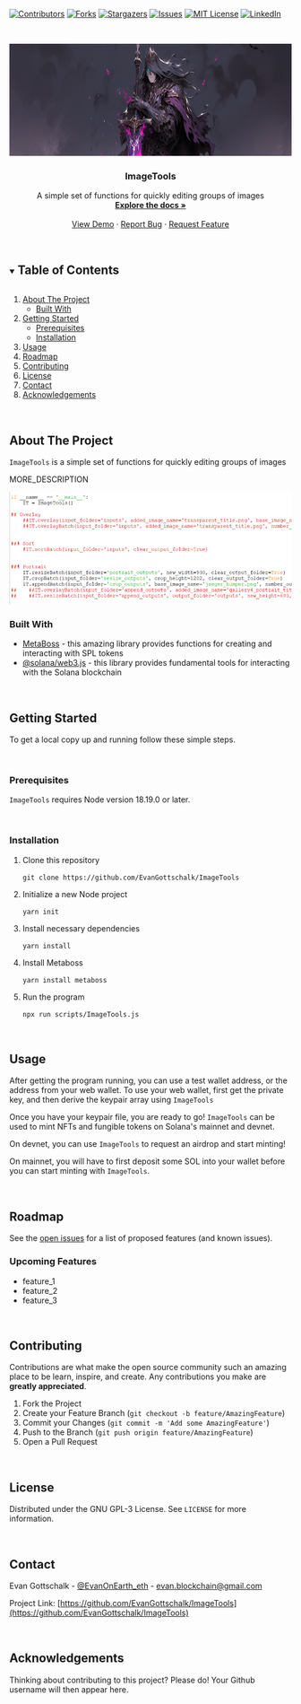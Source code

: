 <!--
*** Do a search and replace for the following:
*** EvanGottschalk, ImageTools, EvanOnEarth_eth, evan.blockchain@gmail.com, A simple set of functions for quickly editing groups of images
-->

<!-- PROJECT SHIELDS -->
<!--
*** I'm using markdown "reference style" links for readability.
*** Reference links are enclosed in brackets [ ] instead of parentheses ( ).
*** See the bottom of this document for the declaration of the reference variables
*** for contributors-url, forks-url, etc. This is an optional, concise syntax you may use.
*** https://www.markdownguide.org/basic-syntax/#reference-style-links
-->
[![Contributors][contributors-shield]][contributors-url]
[![Forks][forks-shield]][forks-url]
[![Stargazers][stars-shield]][stars-url]
[![Issues][issues-shield]][issues-url]
[![MIT License][license-shield]][license-url]
[![LinkedIn][linkedin-shield]][linkedin-url]



<!-- PROJECT LOGO -->
<br />
<p align="center">
  <!--   <a href="https://github.com/EvanGottschalk/ImageTools">
    <img src="README_images/logo.png" alt="Logo" width="250" height="130">
  </a> -->
  <a href="https://github.com/EvanGottschalk/ImageTools">
    <img src="README_images/banner.png" alt="ImageTools" height="200">
  </a>

  <h3 align="center">ImageTools</h3>

  <p align="center">
    A simple set of functions for quickly editing groups of images
    <br />
    <a href="https://github.com/EvanGottschalk/ImageTools"><strong>Explore the docs »</strong></a>
    <br />
    <br />
    <a href="https://github.com/EvanGottschalk/ImageTools">View Demo</a>
    ·
    <a href="https://github.com/EvanGottschalk/ImageTools/issues">Report Bug</a>
    ·
    <a href="https://github.com/EvanGottschalk/ImageTools/issues">Request Feature</a>
  </p>
</p>




<br>





<!-- TABLE OF CONTENTS -->
<details open="open">
  <summary><h2 style="display: inline-block">Table of Contents</h2></summary>
  <ol>
    <li>
      <a href="#about-the-project">About The Project</a>
      <ul>
        <li><a href="#built-with">Built With</a></li>
      </ul>
    </li>
    <li>
      <a href="#getting-started">Getting Started</a>
      <ul>
        <li><a href="#prerequisites">Prerequisites</a></li>
        <li><a href="#installation">Installation</a></li>
      </ul>
    </li>
    <li><a href="#usage">Usage</a></li>
    <li><a href="#roadmap">Roadmap</a></li>
    <li><a href="#contributing">Contributing</a></li>
    <li><a href="#license">License</a></li>
    <li><a href="#contact">Contact</a></li>
    <li><a href="#acknowledgements">Acknowledgements</a></li>
  </ol>
</details>





<br>






<!-- ABOUT THE PROJECT -->
## About The Project

`ImageTools` is a simple set of functions for quickly editing groups of images

MORE_DESCRIPTION


<a href="https://github.com/EvanGottschalk/ImageTools">
  <img src="README_images/screenshot.PNG" alt="ImageTools in action" height="200">
</a>


<br>






### Built With

* [MetaBoss](https://metaboss.rs/) - this amazing library provides functions for creating and interacting with SPL tokens
* [@solana/web3.js](https://solana-labs.github.io/solana-web3.js/) - this library provides fundamental tools for interacting with the Solana blockchain






<br>







<!-- GETTING STARTED -->
## Getting Started

To get a local copy up and running follow these simple steps.




<br>





### Prerequisites

`ImageTools` requires Node version 18.19.0 or later.




<br>





### Installation

1. Clone this repository
   ```
   git clone https://github.com/EvanGottschalk/ImageTools
   ```
2. Initialize a new Node project
   ```
   yarn init
   ```
3. Install necessary dependencies
   ```
   yarn install
   ```
4. Install Metaboss
   ```
   yarn install metaboss
   ```
5. Run the program
   ```
   npx run scripts/ImageTools.js
   ```




<br>





<!-- USAGE EXAMPLES -->
## Usage

After getting the program running, you can use a test wallet address, or the address from your web wallet. To use your web wallet, first get the private key, and then derive the keypair array using `ImageTools`

Once you have your keypair file, you are ready to go! `ImageTools` can be used to mint NFTs and fungible tokens on Solana's mainnet and devnet.

On devnet, you can use `ImageTools` to request an airdrop and start minting!

On mainnet, you will have to first deposit some SOL into your wallet before you can start minting with `ImageTools`.




<br>





<!-- ROADMAP -->
## Roadmap

See the [open issues](https://github.com/EvanGottschalk/ImageTools/issues) for a list of proposed features (and known issues).

### Upcoming Features

* feature_1
* feature_2
* feature_3



<br>





<!-- CONTRIBUTING -->
## Contributing

Contributions are what make the open source community such an amazing place to be learn, inspire, and create. Any contributions you make are **greatly appreciated**.

1. Fork the Project
2. Create your Feature Branch (`git checkout -b feature/AmazingFeature`)
3. Commit your Changes (`git commit -m 'Add some AmazingFeature'`)
4. Push to the Branch (`git push origin feature/AmazingFeature`)
5. Open a Pull Request





<br>






<!-- LICENSE -->
## License

Distributed under the GNU GPL-3 License. See `LICENSE` for more information.





<br>






<!-- CONTACT -->
## Contact

Evan Gottschalk - [@EvanOnEarth_eth](https://twitter.com/EvanOnEarth_eth) - evan.blockchain@gmail.com

Project Link: [https://github.com/EvanGottschalk/ImageTools](https://github.com/EvanGottschalk/ImageTools)





<br>






<!-- ACKNOWLEDGEMENTS -->
## Acknowledgements

Thinking about contributing to this project? Please do! Your Github username will then appear here.





<!-- MARKDOWN LINKS & IMAGES -->
<!-- https://www.markdownguide.org/basic-syntax/#reference-style-links -->
[contributors-shield]: https://img.shields.io/github/contributors/EvanGottschalk/ImageTools.svg?style=for-the-badge
[contributors-url]: https://github.com/EvanGottschalk/ImageTools/graphs/contributors
[forks-shield]: https://img.shields.io/github/forks/EvanGottschalk/ImageTools.svg?style=for-the-badge
[forks-url]: https://github.com/EvanGottschalk/ImageTools/network/members
[stars-shield]: https://img.shields.io/github/stars/EvanGottschalk/ImageTools.svg?style=for-the-badge
[stars-url]: https://github.com/EvanGottschalk/ImageTools/stargazers
[issues-shield]: https://img.shields.io/github/issues/EvanGottschalk/ImageTools.svg?style=for-the-badge
[issues-url]: https://github.com/EvanGottschalk/ImageTools/issues
[license-shield]: https://img.shields.io/github/license/EvanGottschalk/ImageTools.svg?style=for-the-badge
[license-url]: https://github.com/EvanGottschalk/ImageTools/blob/master/LICENSE.txt
[linkedin-shield]: https://img.shields.io/badge/-LinkedIn-black.svg?style=for-the-badge&logo=linkedin&colorB=555
[linkedin-url]: https://linkedin.com/in/EvanGottschalk
